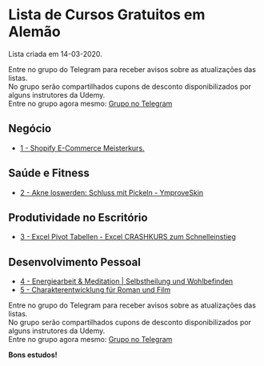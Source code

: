 # Lista de Cursos Gratuitos em Alemão

Lista criada em 14-03-2020.

Entre no grupo do Telegram para receber avisos sobre as atualizações das listas.  
No grupo serão compartilhados cupons de desconto disponibilizados por alguns instrutores da Udemy.  
Entre no grupo agora mesmo: [Grupo no Telegram](http://bit.ly/2UvKbVX)


## Negócio
 - [ 1 - Shopify E-Commerce Meisterkurs.](https://www.udemy.com/course/shopify-e-commerce-meisterkurs/?deal_code=UDEAFFWD320&ranMID=39197&ranEAID=FYTGsFWqJEA&ranSiteID=FYTGsFWqJEA-ru3zxxTKc5sff70WsFQgzw&LSNPUBID=FYTGsFWqJEA)


## Saúde e Fitness
 - [ 2 - Akne loswerden: Schluss mit Pickeln - YmproveSkin](https://www.udemy.com/course/akne-loswerden-schluss-mit-pickeln-ymproveskin/?deal_code=UDEAFFWD320&ranMID=39197&ranEAID=FYTGsFWqJEA&ranSiteID=FYTGsFWqJEA-ru3zxxTKc5sff70WsFQgzw&LSNPUBID=FYTGsFWqJEA)


## Produtividade no Escritório
 - [ 3 - Excel Pivot Tabellen - Excel CRASHKURS zum Schnelleinstieg](https://www.udemy.com/course/excel-pivot-tabellen-crashkurs/?deal_code=UDEAFFWD320&ranMID=39197&ranEAID=FYTGsFWqJEA&ranSiteID=FYTGsFWqJEA-ru3zxxTKc5sff70WsFQgzw&LSNPUBID=FYTGsFWqJEA)


## Desenvolvimento Pessoal
 - [ 4 - Energiearbeit & Meditation | Selbstheilung und Wohlbefinden](https://www.udemy.com/course/energiearbeit-und-meditationen-zur-selbstheilung/?deal_code=UDEAFFWD320&ranMID=39197&ranEAID=FYTGsFWqJEA&ranSiteID=FYTGsFWqJEA-ru3zxxTKc5sff70WsFQgzw&LSNPUBID=FYTGsFWqJEA)
 - [ 5 - Charakterentwicklung für Roman und Film](https://www.udemy.com/course/charakterentwicklung/?deal_code=UDEAFFWD320&ranMID=39197&ranEAID=FYTGsFWqJEA&ranSiteID=FYTGsFWqJEA-ru3zxxTKc5sff70WsFQgzw&LSNPUBID=FYTGsFWqJEA)


Entre no grupo do Telegram para receber avisos sobre as atualizações das listas.  
No grupo serão compartilhados cupons de desconto disponibilizados por alguns instrutores da Udemy.  
Entre no grupo agora mesmo: [Grupo no Telegram](http://bit.ly/2UvKbVX)


**Bons estudos!**
